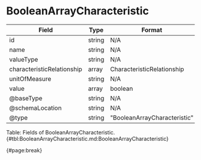 <!--
    ATTENTION: This file was generated via gradle!
               Do NOT manually edit this file! Any such changes will be overwritten!
-->

# BooleanArrayCharacteristic

| Field | Type | Format | Required |
| ------- | ------- | ------- | --- |
| id | string | N/A | No |
| name | string | N/A | No |
| valueType | string | N/A | No |
| characteristicRelationship | array | CharacteristicRelationship | No |
| unitOfMeasure | string | N/A | No |
| value | array | boolean | No |
| @baseType | string | N/A | No |
| @schemaLocation | string | N/A | No |
| @type | string | "BooleanArrayCharacteristic" | Yes |

Table: Fields of BooleanArrayCharacteristic. {#tbl:BooleanArrayCharacteristic.md:BooleanArrayCharacteristic}

{#page:break}
